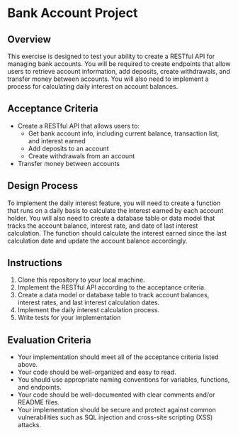 # Bank Account Project
## Overview
This exercise is designed to test your ability to create a RESTful API for managing bank accounts. You will be required to create endpoints that allow users to retrieve account information, add deposits, create withdrawals, and transfer money between accounts. You will also need to implement a process for calculating daily interest on account balances.

## Acceptance Criteria
- Create a RESTful API that allows users to:
	- Get bank account info, including current balance, transaction list, and interest earned
	- Add deposits to an account
	- Create withdrawals from an account
- Transfer money between accounts

## Design Process
To implement the daily interest feature, you will need to create a function that runs on a daily basis to calculate the interest earned by each account holder. You will also need to create a database table or data model that tracks the account balance, interest rate, and date of last interest calculation. The function should calculate the interest earned since the last calculation date and update the account balance accordingly.

## Instructions
1. Clone this repository to your local machine.
2. Implement the RESTful API according to the acceptance criteria.
3. Create a data model or database table to track account balances, interest rates, and last interest calculation dates.
4. Implement the daily interest calculation process.
5. Write tests for your implementation

## Evaluation Criteria
- Your implementation should meet all of the acceptance criteria listed above.
- Your code should be well-organized and easy to read.
- You should use appropriate naming conventions for variables, functions, and endpoints.
- Your code should be well-documented with clear comments and/or README files.
- Your implementation should be secure and protect against common vulnerabilities such as SQL injection and cross-site scripting (XSS) attacks.

